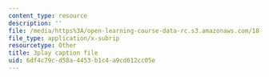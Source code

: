 ```yaml
---
content_type: resource
description: ''
file: /media/https%3A/open-learning-course-data-rc.s3.amazonaws.com/18-01sc-single-variable-calculus-fall-2010/6df4c79cd58a4453b1c4a9cd612cc05e_BSAA0akmPEU.srt
file_type: application/x-subrip
resourcetype: Other
title: 3play caption file
uid: 6df4c79c-d58a-4453-b1c4-a9cd612cc05e
---
```


